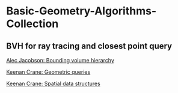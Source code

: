 # Basic-Geometry-Algorithms-Collection

## BVH for ray tracing and closest point query

[Alec Jacobson: Bounding volume hierarchy](https://github.com/alecjacobson/computer-graphics-bounding-volume-hierarchy) 

[Keenan Crane: Geometric queries](http://15462.courses.cs.cmu.edu/fall2021/lecture/geometricqueries)  

[Keenan Crane: Spatial data structures](http://15462.courses.cs.cmu.edu/fall2021/lecture/spatialdatastructures)

